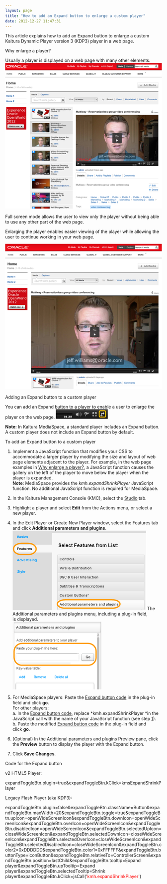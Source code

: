 ```yaml
---
layout: page
title: "How to add an Expand button to enlarge a custom player"
date: 2012-12-27 11:47:31
---
```


This article explains how to add an Expand button to enlarge a custom Kaltura Dynamic Player version 3 (KDP3) player in a web page.

<p class="mce-heading-2">
  <a name="Whyenlargeaplayer"></a>Why enlarge a player?
</p>

Usually a player is displayed on a web page with many other elements.  <img src="../../assets/913">

Full screen mode allows the user to view only the player without being able to use any other part of the web page. 

Enlarging the player enables easier viewing of the player while allowing the user to continue working in your web page.  

<img src="../../assets/914">

<p class="mce-heading-2">
  Adding an Expand button to a custom player
</p>

You can add an Expand button to a player to enable a user to enlarge the player on the web page. <img src="../../assets/910">

<p class="mce-note-graphic">
  <strong>Note:</strong> In Kaltura MediaSpace, a standard player includes an Expand button. A custom player does not include an Expand button by default. 
</p>

<p class="mce-procedure">
  <span>To add an Expand button to a custom player</span>
</p>

1.  <a name="JavaScriptfunction"></a>Implement a JavaScript function that modifies your CSS to accommodate a larger player by modifying the size and layout of web page elements adjacent to the player. For example, in the web page examples in [Why enlarge a player?][1], a JavaScript function causes the gallery on the left of the player to move below the player when the player is expanded.  
    **Note**: MediaSpace provides the *kmh.expandShrinkPlayer* JavaScript function. No additional JavaScript function is required for MediaSpace.
2.  In the Kaltura Management Console (KMC), select the <a href="http://www.kaltura.com/index.php/kmc/kmc4#studio%7CplayersList" target="_blank">Studio</a> tab.
3.  Highlight a player and select **Edit** from the Actions menu, or select a new player.
4.  In the Edit Player or Create New Player window, select the Features tab and click **Additional parameters and plugins**. <span><br /></span><img src="../../assets/916">
    The Additional parameters and plugins menu, including a plug-in field, is displayed.  
    <img src="../../assets/915">
      
    
5.  For MediaSpace players: Paste the [Expand button code][2] in the plug-in field and click **go**.  
    For other players:   
    a. In the [Expand button code][2], replace *kmh.expandShrinkPlayer *in the JavaScript call with the name of your JavaScript function (see step [1][3]).   
    b. Paste the modified [Expand button code][2] in the plug-in field and click **go**.
6.  (Optional) In the Additional parameters and plugins Preview pane, click the **Preview** button to display the player with the Expand button.
7.  Click **Save Changes**.

 [1]: #Whyenlargeaplayer
 [2]: #Expandbuttoncode
 [3]: #JavaScriptfunction

<p class="mce-heading-3">
  <a name="Expandbuttoncode"></a>Code for the Expand button 
</p>

<p class="mce-sub-heading">
  v2 HTML5 Player: 
</p>

expandToggleBtn.plugin=true&expandToggleBtn.kClick=kmsExpandShrinkPlayer

<p class="mce-sub-heading">
  Legacy Flash Player (aka KDP3):
</p>

expandToggleBtn.plugin=false&expandToggleBtn.className=Button&expandToggleBtn.maxWidth=20&expandToggleBtn.toggle=true&expandToggleBtn.upIcon=openWideScreenIcon&expandToggleBtn.downIcon=openWideScreenIcon&expandToggleBtn.overIcon=openWideScreenIcon&expandToggleBtn.disabledIcon=openWideScreenIcon&expandToggleBtn.selectedUpIcon=closeWideScreenIcon&expandToggleBtn.selectedDownIcon=closeWideScreenIcon&expandToggleBtn.selectedOverIcon=closeWideScreenIcon&expandToggleBtn.selectedDisabledIcon=closeWideScreenIcon&expandToggleBtn.color2=0xDDDDDD&expandToggleBtn.color1=0xFFFFFF&expandToggleBtn.buttonType=iconButton&expandToggleBtn.relativeTo=ControllerScreen&expandToggleBtn.position=lastChild&expandToggleBtn.tooltip=Expand player&expandToggleBtn.upTooltip=Expand player&expandToggleBtn.selectedTooltip=Shrink player&expandToggleBtn.kClick=jsCall('<span style="color: #ff0000;">kmh.expandShrinkPlayer</span>')

 